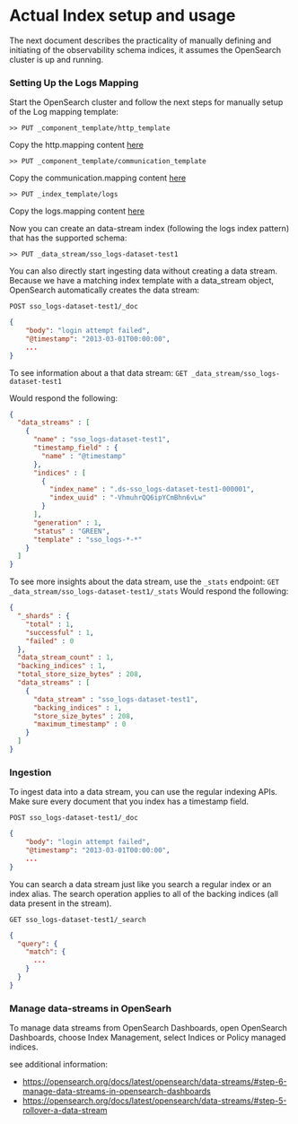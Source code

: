 # Actual Index setup and usage
The next document describes the practicality of manually defining and initiating of the observability schema indices, it assumes the OpenSearch cluster 
is up and running.

### Setting Up the Logs Mapping
Start the OpenSearch cluster and follow the next steps for manually setup of the Log mapping template:

`>> PUT _component_template/http_template`

Copy the http.mapping content [here](../../../../src/main/resources/schema/observability/logs/http.mapping)

`>> PUT _component_template/communication_template`

Copy the communication.mapping content [here](../../../../src/main/resources/schema/observability/logs/communication.mapping)

`>> PUT _index_template/logs`

Copy the logs.mapping content [here](../../../../src/main/resources/schema/observability/logs/logs.mapping)

Now you can create an data-stream index (following the logs index pattern) that has the supported schema:

`>> PUT _data_stream/sso_logs-dataset-test1`

You can also directly start ingesting data without creating a data stream.
Because we have a matching index template with a data_stream object, OpenSearch automatically creates the data stream:

`POST sso_logs-dataset-test1/_doc`
```json
{
    "body": "login attempt failed",
    "@timestamp": "2013-03-01T00:00:00",
    ...
}

```

To see information about a that data stream:
`GET _data_stream/sso_logs-dataset-test1`

Would respond the following:
```json
{
  "data_streams" : [
    {
      "name" : "sso_logs-dataset-test1",
      "timestamp_field" : {
        "name" : "@timestamp"
      },
      "indices" : [
        {
          "index_name" : ".ds-sso_logs-dataset-test1-000001",
          "index_uuid" : "-VhmuhrQQ6ipYCmBhn6vLw"
        }
      ],
      "generation" : 1,
      "status" : "GREEN",
      "template" : "sso_logs-*-*"
    }
  ]
}
```

To see more insights about the data stream, use the `_stats` endpoint:
`GET _data_stream/sso_logs-dataset-test1/_stats`
Would respond the following:
```json
{
  "_shards" : {
    "total" : 1,
    "successful" : 1,
    "failed" : 0
  },
  "data_stream_count" : 1,
  "backing_indices" : 1,
  "total_store_size_bytes" : 208,
  "data_streams" : [
    {
      "data_stream" : "sso_logs-dataset-test1",
      "backing_indices" : 1,
      "store_size_bytes" : 208,
      "maximum_timestamp" : 0
    }
  ]
}
```
### Ingestion
To ingest data into a data stream, you can use the regular indexing APIs. Make sure every document that you index has a timestamp field.

`POST sso_logs-dataset-test1/_doc`
```json
{
    "body": "login attempt failed",
    "@timestamp": "2013-03-01T00:00:00",
    ...
}

```
You can search a data stream just like you search a regular index or an index alias. The search operation applies to all of the backing indices (all data present in the stream).

`GET sso_logs-dataset-test1/_search`
```json
{
  "query": {
    "match": {
      ...
    }
  }
}
```

### Manage data-streams in OpenSearh

To manage data streams from OpenSearch Dashboards, open OpenSearch Dashboards, choose Index Management, select Indices or Policy managed indices.

see additional information:
 - https://opensearch.org/docs/latest/opensearch/data-streams/#step-6-manage-data-streams-in-opensearch-dashboards
 - https://opensearch.org/docs/latest/opensearch/data-streams/#step-5-rollover-a-data-stream